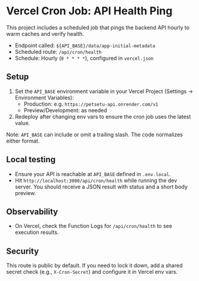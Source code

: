 # Vercel Cron Job: API Health Ping

This project includes a scheduled job that pings the backend API hourly to warm caches and verify health.

- Endpoint called: `${API_BASE}/data/app-initial-metadata`
- Scheduled route: `/api/cron/health`
- Schedule: Hourly (`0 * * * *`), configured in `vercel.json`

## Setup

1. Set the `API_BASE` environment variable in your Vercel Project (Settings → Environment Variables):
   - Production: e.g. `https://petsetu-api.onrender.com/v1`
   - Preview/Development: as needed
2. Redeploy after changing env vars to ensure the cron job uses the latest value.

Note: `API_BASE` can include or omit a trailing slash. The code normalizes either format.

## Local testing

- Ensure your API is reachable at `API_BASE` defined in `.env.local`.
- Hit `http://localhost:3000/api/cron/health` while running the dev server. You should receive a JSON result with status and a short body preview.

## Observability

- On Vercel, check the Function Logs for `/api/cron/health` to see execution results.

## Security

This route is public by default. If you need to lock it down, add a shared secret check (e.g., `X-Cron-Secret`) and configure it in Vercel env vars.
